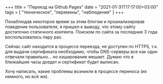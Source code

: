 +++
title = "Переезд на Github Pages"
date = "2021-01-31T17:17:00+03:00"
tags = [
    "техническое",
    "перемены",
    "наблюдения"
]
+++

Понаблюдав некоторое время за этим блогом и проанализировав поведение пользователя, я пришел к выводу, что этому сайту достаточно статичного контента. Поиском по сайта за последние 3 года воспользовались пару раз.

<!--more-->

Сейчас сайт находится в процессе переезда, не доступен по HTTPS, т.к. для выдачи сертификата необходимо, чтобы DNS-серверы все как один отвечали правильно... но кэширование мешает. Думаю что в ближайшие часы доедет и сертификат будет выписан.

Хочу написать, какие проблемы возникли в процессе переноса (их немного, но всё же).
